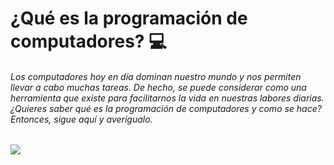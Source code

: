 # ¿Qué es la programación de computadores? :computer:

###### Los computadores hoy en día dominan nuestro mundo y nos permiten llevar a cabo muchas tareas. De hecho, se puede considerar como una herramienta que existe para facilitarnos la vida en nuestras labores diarias. ¿Quieres saber qué es la programación de computadores y como se hace? Entonces, sigue aquí y averígualo.

![](https://cdn.euroinnova.edu.es/img/subidasEditor/diseño%20sin%20título%20-%202021-11-17t191901-1655210686.033)
